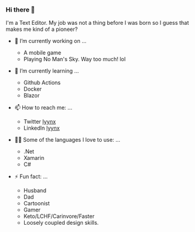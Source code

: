 ### Hi there 👋

I'm a Text Editor. My job was not a thing before I was born so I guess that makes me kind of a pioneer? 

<!--
**lythix/lythix** is a ✨ _special_ ✨ repository because its `README.md` (this file) appears on your GitHub profile.

Here are some ideas to get you started:

- 🔭 I’m currently working on ...
- 🌱 I’m currently learning ...
- 👯 I’m looking to collaborate on ...
- 🤔 I’m looking for help with ...
- 💬 Ask me about ...
- 📫 How to reach me: ...
- 😄 Pronouns: ...
- ⚡ Fun fact: ...
-->

- 🔭 I’m currently working on ...
  - A mobile game
  - Playing No Man's Sky. Way too much! lol

- 🌱 I’m currently learning ...
  - Github Actions
  - Docker
  - Blazor

- 📫 How to reach me: ...
  - Twitter [lyynx](http://twitter.com/lyynx)
  - LinkedIn [lyynx](https://www.linkedin.com/in/lyynx/)

- 👩‍💻 Some of the languages I love to use: ...
  - .Net
  - Xamarin
  - C# 

- ⚡ Fun fact: ...
  - Husband
  - Dad
  - Cartoonist
  - Gamer
  - Keto/LCHF/Carinvore/Faster 
  - Loosely coupled design skills. 
